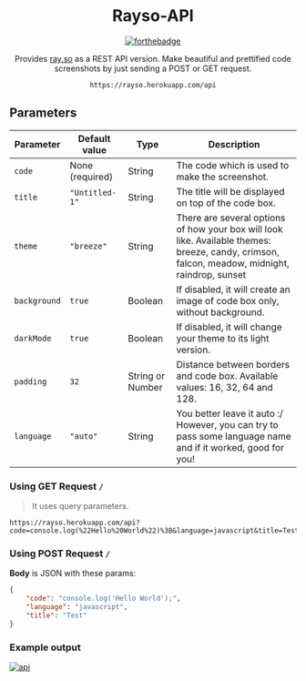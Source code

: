 
<div align="center">

# Rayso-API

[![forthebadge](https://forthebadge.com/images/badges/made-with-javascript.svg)](https://forthebadge.com)

Provides [ray.so](https://ray.so/) as a REST API version. Make beautiful and prettified code screenshots by just sending a POST or GET request.

`https://rayso.herokuapp.com/api`
  
</div>



## Parameters

| Parameter      | Default value                                               | Type             | Description                                                                                                                                    |
| -------------- | ----------------------------------------------------------- | ---------------- | ---------------------------------------------------------------------------------------------------------------------------------------------- |
| `code `       | None (required)                                              | String           | The code which is used to make the screenshot.                                                                                            |
| `title `       | `"Untitled-1"`                                              | String           | The title will be displayed on top of the code box.                                                                                            |
| `theme`        | `"breeze"`                                                  | String           | There are several options of how your box will look like. Available themes: breeze, candy, crimson, falcon, meadow, midnight, raindrop, sunset |
| `background`   | `true`                                                      | Boolean          | If disabled, it will create an image of code box only, without background.                                                                     |
| `darkMode`     | `true`                                                      | Boolean          | If disabled, it will change your theme to its light version.                                                                                   |
| `padding`      | `32`                                                        | String or Number | Distance between borders and code box. Available values: 16, 32, 64 and 128.                                                                   |
| `language`     | `"auto"`                                                    | String           | You better leave it auto :/ However, you can try to pass some language name and if it worked, good for you!                                    |                                                                     |


### Using GET Request `/`

> It uses query parameters.
```
https://rayso.herokuapp.com/api?code=console.log(%22Hello%20World%22)%3B&language=javascript&title=Test
```

### Using POST Request `/`

**Body** is JSON with these params:

```json
{
    "code": "console.log('Hello World');",
    "language": "javascript",
    "title": "Test"
}
```
### Example output

<a href="https://github.com/akashrchandran/Rayso-API/"><img src="https://i.ibb.co/LQ38qzR/api.png" alt="api" border="0"></a>
